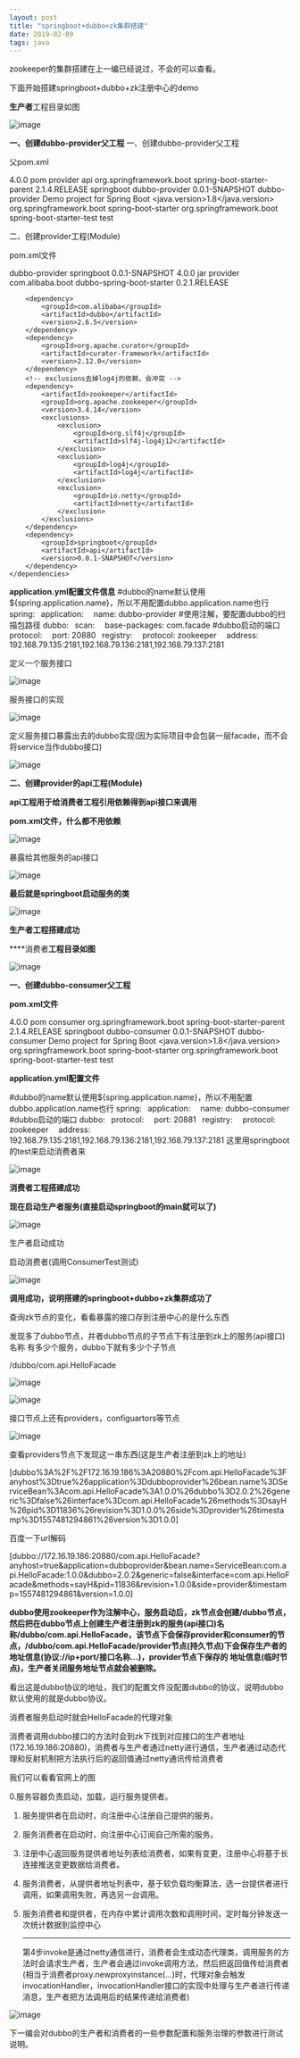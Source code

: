 ```yaml
---
layout: post
title: "springboot+dubbo+zk集群搭建"
date: 2019-02-09
tags: java
---
```


zookeeper的集群搭建在上一编已经说过，不会的可以查看。

下面开始搭建springboot+dubbo+zk注册中心的demo

**生产者**工程目录如图

![image](https://upload-images.jianshu.io/upload_images/14890912-21a28599d4ac740d?imageMogr2/auto-orient/strip%7CimageView2/2/w/1240)

**一、创建dubbo-provider父工程**
一、创建dubbo-provider父工程

父pom.xml

<?xml version="1.0" encoding="UTF-8"?>
<project xmlns="http://maven.apache.org/POM/4.0.0" xmlns:xsi="http://www.w3.org/2001/XMLSchema-instance"
         xsi:schemaLocation="http://maven.apache.org/POM/4.0.0 http://maven.apache.org/xsd/maven-4.0.0.xsd">
    <modelVersion>4.0.0</modelVersion>
    <packaging>pom</packaging>
    <modules>
        <module>provider</module>
        <module>api</module>
    </modules>
    <parent>
        <groupId>org.springframework.boot</groupId>
        <artifactId>spring-boot-starter-parent</artifactId>
        <version>2.1.4.RELEASE</version>
        <relativePath/> <!-- lookup parent from repository -->
    </parent>
    <groupId>springboot</groupId>
    <artifactId>dubbo-provider</artifactId>
    <version>0.0.1-SNAPSHOT</version>
    <name>dubbo-provider</name>
    <description>Demo project for Spring Boot</description>
    <properties>
        <java.version>1.8</java.version>
    </properties>
    <dependencies>
        <dependency>
            <groupId>org.springframework.boot</groupId>
            <artifactId>spring-boot-starter</artifactId>
        </dependency>
        <dependency>
            <groupId>org.springframework.boot</groupId>
            <artifactId>spring-boot-starter-test</artifactId>
            <scope>test</scope>
        </dependency>
    </dependencies>
</project>



二、创建provider工程(Module)

pom.xml文件

<?xml version="1.0" encoding="UTF-8"?>
<project xmlns="http://maven.apache.org/POM/4.0.0"
         xmlns:xsi="http://www.w3.org/2001/XMLSchema-instance"
         xsi:schemaLocation="http://maven.apache.org/POM/4.0.0 http://maven.apache.org/xsd/maven-4.0.0.xsd">
    <parent>
        <artifactId>dubbo-provider</artifactId>
        <groupId>springboot</groupId>
        <version>0.0.1-SNAPSHOT</version>
    </parent>
    <modelVersion>4.0.0</modelVersion>
    <packaging>jar</packaging>
    <artifactId>provider</artifactId>
    <dependencies>
        <!-- https://mvnrepository.com/artifact/com.alibaba.boot/dubbo-spring-boot-autoconfigure -->
        <dependency>
            <groupId>com.alibaba.boot</groupId>
            <artifactId>dubbo-spring-boot-starter</artifactId>
            <version>0.2.1.RELEASE</version>
        </dependency>

        <dependency>
            <groupId>com.alibaba</groupId>
            <artifactId>dubbo</artifactId>
            <version>2.6.5</version>
        </dependency>
        <dependency>
            <groupId>org.apache.curator</groupId>
            <artifactId>curator-framework</artifactId>
            <version>2.12.0</version>
        </dependency>
        <!-- exclusions去掉log4j的依赖，会冲突 -->
        <dependency>
            <artifactId>zookeeper</artifactId>
            <groupId>org.apache.zookeeper</groupId>
            <version>3.4.14</version>
            <exclusions>
                <exclusion>
                    <groupId>org.slf4j</groupId>
                    <artifactId>slf4j-log4j12</artifactId>
                </exclusion>
                <exclusion>
                    <groupId>log4j</groupId>
                    <artifactId>log4j</artifactId>
                </exclusion>
                <exclusion>
                    <groupId>io.netty</groupId>
                    <artifactId>netty</artifactId>
                </exclusion>
            </exclusions>
        </dependency>
        <dependency>
            <groupId>springboot</groupId>
            <artifactId>api</artifactId>
            <version>0.0.1-SNAPSHOT</version>
        </dependency>
    </dependencies>
</project>

**application.yml配置文件信息**
\#dubbo的name默认使用${spring.application.name}，所以不用配置dubbo.application.name也行
spring:
&ensp;application:
&ensp;&ensp;name: dubbo-provider
\#使用注解，要配置dubbo的扫描包路径
dubbo:
&ensp;scan:
&ensp;&ensp;base-packages: com.facade
\#dubbo启动的端口
&ensp;protocol:
&ensp;&ensp;port: 20880
&ensp;registry:
&ensp;&ensp;protocol: zookeeper
&ensp;&ensp;address: 192.168.79.135:2181,192.168.79.136:2181,192.168.79.137:2181

定义一个服务接口

![image](https://upload-images.jianshu.io/upload_images/14890912-795e90cb6b89d7a0?imageMogr2/auto-orient/strip%7CimageView2/2/w/1240)

服务接口的实现

![image](https://upload-images.jianshu.io/upload_images/14890912-391cc607f73d1a53?imageMogr2/auto-orient/strip%7CimageView2/2/w/1240)

定义服务接口暴露出去的dubbo实现(因为实际项目中会包装一层facade，而不会将service当作dubbo接口)

![image](https://upload-images.jianshu.io/upload_images/14890912-15c108f2504decb4?imageMogr2/auto-orient/strip%7CimageView2/2/w/1240)

**二、创建provider的api工程(Module)**

**api工程用于给消费者工程引用依赖得到api接口来调用**

**pom.xml文件，什么都不用依赖**

![image](https://upload-images.jianshu.io/upload_images/14890912-594a64f371128ec6?imageMogr2/auto-orient/strip%7CimageView2/2/w/1240)

暴露给其他服务的api接口

![image](https://upload-images.jianshu.io/upload_images/14890912-c775e518d7e68c9d?imageMogr2/auto-orient/strip%7CimageView2/2/w/1240)

****最后就是springboot启动服务的类****

![image](https://upload-images.jianshu.io/upload_images/14890912-cdfba6b4314a2cc5?imageMogr2/auto-orient/strip%7CimageView2/2/w/1240)

**生产者工程搭建成功**

****消费者**工程目录如图**

![image](https://upload-images.jianshu.io/upload_images/14890912-d9a64e4c948d8ed8?imageMogr2/auto-orient/strip%7CimageView2/2/w/1240)

**一、创建dubbo-consumer父工程**

**pom.xml文件**
<?xml version="1.0" encoding="UTF-8"?>
<project xmlns="http://maven.apache.org/POM/4.0.0" xmlns:xsi="http://www.w3.org/2001/XMLSchema-instance"
   xsi:schemaLocation="http://maven.apache.org/POM/4.0.0 http://maven.apache.org/xsd/maven-4.0.0.xsd">
   <modelVersion>4.0.0</modelVersion>
    <packaging>pom</packaging>
    <modules>
        <module>consumer</module>
    </modules>
    <parent>
      <groupId>org.springframework.boot</groupId>
      <artifactId>spring-boot-starter-parent</artifactId>
      <version>2.1.4.RELEASE</version>
      <relativePath/> <!-- lookup parent from repository -->
   </parent>
   <groupId>springboot</groupId>
   <artifactId>dubbo-consumer</artifactId>
   <version>0.0.1-SNAPSHOT</version>
   <name>dubbo-consumer</name>
   <description>Demo project for Spring Boot</description>
   <properties>
      <java.version>1.8</java.version>
   </properties>
   <dependencies>
      <dependency>
         <groupId>org.springframework.boot</groupId>
         <artifactId>spring-boot-starter</artifactId>
      </dependency>
      <dependency>
         <groupId>org.springframework.boot</groupId>
         <artifactId>spring-boot-starter-test</artifactId>
         <scope>test</scope>
      </dependency>
   </dependencies>
</project>


**application.yml配置文件**

\#dubbo的name默认使用${spring.application.name}，所以不用配置dubbo.application.name也行
spring:
&ensp;application:
&ensp;&ensp;name: dubbo-consumer
\#dubbo启动的端口
dubbo:
&ensp;protocol:
&ensp;&ensp;port: 20881
&ensp;registry:
&ensp;&ensp;protocol: zookeeper
&ensp;&ensp;address: 192.168.79.135:2181,192.168.79.136:2181,192.168.79.137:2181
这里用springboot的test来启动消费者来

![image](https://upload-images.jianshu.io/upload_images/14890912-d63c97be69100898?imageMogr2/auto-orient/strip%7CimageView2/2/w/1240)

**消费者工程搭建成功**

**现在启动生产者服务(直接启动springboot的main就可以了)**

![image](https://upload-images.jianshu.io/upload_images/14890912-d38244ee0f608c56?imageMogr2/auto-orient/strip%7CimageView2/2/w/1240)

生产者启动成功

启动消费者(调用ConsumerTest测试)

![image](https://upload-images.jianshu.io/upload_images/14890912-db6a5c6b57672ac1?imageMogr2/auto-orient/strip%7CimageView2/2/w/1240)

**调用成功，说明搭建的springboot+dubbo+zk集群成功了**

查询zk节点的变化，看看暴露的接口存到注册中心的是什么东西

发现多了dubbo节点，并者dubbo节点的子节点下有注册到zk上的服务(api接口)名称 有多少个服务，dubbo下就有多少个子节点

/dubbo/com.api.HelloFacade

![image](https://upload-images.jianshu.io/upload_images/14890912-341acf41942ffa58?imageMogr2/auto-orient/strip%7CimageView2/2/w/1240)

![image](https://upload-images.jianshu.io/upload_images/14890912-432d90d87235365e?imageMogr2/auto-orient/strip%7CimageView2/2/w/1240)

接口节点上还有providers，configuartors等节点

![image](https://upload-images.jianshu.io/upload_images/14890912-9b8574eb28f0f41a?imageMogr2/auto-orient/strip%7CimageView2/2/w/1240)

查看providers节点下发现这一串东西(这是生产者注册到zk上的地址)

[dubbo%3A%2F%2F172.16.19.186%3A20880%2Fcom.api.HelloFacade%3Fanyhost%3Dtrue%26application%3Ddubboprovider%26bean.name%3DServiceBean%3Acom.api.HelloFacade%3A1.0.0%26dubbo%3D2.0.2%26generic%3Dfalse%26interface%3Dcom.api.HelloFacade%26methods%3DsayH%26pid%3D11836%26revision%3D1.0.0%26side%3Dprovider%26timestamp%3D1557481294861%26version%3D1.0.0]

百度一下url解码

[dubbo://172.16.19.186:20880/com.api.HelloFacade?anyhost=true&application=dubboprovider&bean.name=ServiceBean:com.api.HelloFacade:1.0.0&dubbo=2.0.2&generic=false&interface=com.api.HelloFacade&methods=sayH&pid=11836&revision=1.0.0&side=provider&timestamp=1557481294861&version=1.0.0]

**dubbo使用zookeeper作为注解中心，服务启动后，zk节点会创建/dubbo节点，然后把在dubbo节点上创建生产者注册到zk的服务(api接口)名称/dubbo/com.api.HelloFacade，该节点下会保存provider和consumer的节点，/dubbo/com.api.HelloFacade/provider节点(持久节点)下会保存生产者的地址信息(协议://ip+port/接口名称...)，provider节点下保存的 地址信息(临时节点)，生产者关闭服务地址节点就会被删除。**

看出这是dubbo协议的地址，我们的配置文件没配置dubbo的协议，说明dubbo默认使用的就是dubbo协议。

消费者服务启动时就会HelloFacade的代理对象

消费者调用dubbo接口的方法时会到zk下找到对应接口的生产者地址(172.16.19.186:20880)，消费者与生产者通过netty进行通信，生产者通过动态代理和反射机制把方法执行后的返回值通过netty通讯传给消费者

我们可以看看官网上的图

  0.服务容器负责启动，加载，运行服务提供者。

1.  服务提供者在启动时，向注册中心注册自己提供的服务。

2.  服务消费者在启动时，向注册中心订阅自己所需的服务。

3.  注册中心返回服务提供者地址列表给消费者，如果有变更，注册中心将基于长连接推送变更数据给消费者。

4.  服务消费者，从提供者地址列表中，基于软负载均衡算法，选一台提供者进行调用，如果调用失败，再选另一台调用。

5.  服务消费者和提供者，在内存中累计调用次数和调用时间，定时每分钟发送一次统计数据到监控中心

    --------------------------------------------

    第4步invoke是通过netty通信进行，消费者会生成动态代理类，调用服务的方法时会请求生产者，生产者会通过invoke调用方法，然后把返回值传给消费者 (相当于消费者proxy.newproxyinstance(...)时，代理对象会触发invocationHandler，invocationHandler接口的实现中处理与生产者进行传递消息，生产者把方法调用后的结果传递给消费者)

![image](https://upload-images.jianshu.io/upload_images/14890912-80cb84b4887ed1db?imageMogr2/auto-orient/strip%7CimageView2/2/w/1240)

下一编会对dubbo的生产者和消费者的一些参数配置和服务治理的参数进行测试说明。
